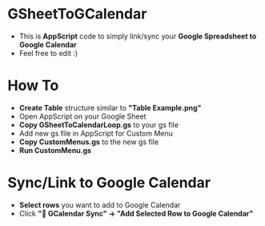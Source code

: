 # GSheetToGCalendar
* This is <b>AppScript</b> code to simply link/sync your <b>Google Spreadsheet to Google Calendar</b></br>
* Feel free to edit :)</br>


# How To
* <b>Create Table</b> structure similar to <b>"Table Example.png"</b>
* Open AppScript on your Google Sheet
* <b>Copy GSheetToCalendarLoop.gs</b> to your gs file
* Add new gs file in AppScript for Custom Menu
* <b>Copy CustomMenus.gs</b> to the new gs file
* <b>Run CustomMenu.gs</b>

# Sync/Link to Google Calendar
* <b>Select rows</b> you want to add to Google Calendar
* Click <b>"📅 GCalendar Sync" -> "Add Selected Row to Google Calendar"</b>
